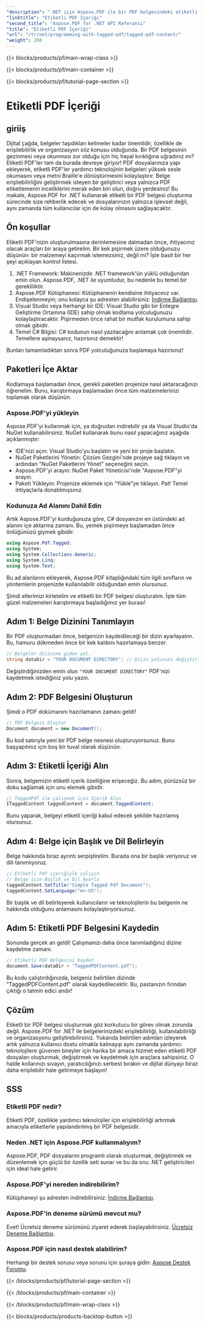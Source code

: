 ```yaml
---
"description": ".NET için Aspose.PDF ile bir PDF belgesindeki etiketli içerikle nasıl çalışacağınızı öğrenin. Etiketleri kullanmaya yönelik adım adım bir kılavuz."
"linktitle": "Etiketli PDF İçeriği"
"second_title": "Aspose.PDF for .NET API Referansı"
"title": "Etiketli PDF İçeriği"
"url": "/tr/net/programming-with-tagged-pdf/tagged-pdf-content/"
"weight": 200
---
```


{{< blocks/products/pf/main-wrap-class >}}

{{< blocks/products/pf/main-container >}}

{{< blocks/products/pf/tutorial-page-section >}}

# Etiketli PDF İçeriği

## giriiş

Dijital çağda, belgeler taşıdıkları kelimeler kadar önemlidir, özellikle de erişilebilirlik ve organizasyon söz konusu olduğunda. Bir PDF belgesinin gezinmesi veya okunması zor olduğu için hiç hayal kırıklığına uğradınız mı? Etiketli PDF'ler tam da burada devreye giriyor! PDF dosyalarınıza yapı ekleyerek, etiketli PDF'ler yardımcı teknolojinin belgeleri yüksek sesle okumasını veya metni Braille'e dönüştürmesini kolaylaştırır. Belge erişilebilirliğini geliştirmek isteyen bir geliştirici veya yalnızca PDF etiketlemenin inceliklerini merak eden biri olun, doğru yerdesiniz! Bu makale, Aspose.PDF for .NET kullanarak etiketli bir PDF belgesi oluşturma sürecinde size rehberlik edecek ve dosyalarınızın yalnızca işlevsel değil, aynı zamanda tüm kullanıcılar için de kolay olmasını sağlayacaktır.

## Ön koşullar

Etiketli PDF'nizin oluşturulmasına derinlemesine dalmadan önce, ihtiyacınız olacak araçları bir araya getirelim. Bir kek pişirmek üzere olduğunuzu düşünün: bir malzemeyi kaçırmak istemezsiniz, değil mi? İşte basit bir her şeyi açıklayan kontrol listesi.

1. .NET Framework: Makinenizde .NET framework'ün yüklü olduğundan emin olun. Aspose.PDF, .NET ile uyumludur, bu nedenle bu temel bir gerekliliktir.
2. Aspose.PDF Kütüphanesi: Kütüphanenin kendisine ihtiyacınız var. Endişelenmeyin; onu kolayca şu adresten alabilirsiniz: [İndirme Bağlantısı](https://releases.aspose.com/pdf/net/).
3. Visual Studio veya herhangi bir IDE: Visual Studio gibi bir Entegre Geliştirme Ortamına (IDE) sahip olmak kodlama yolculuğunuzu kolaylaştıracaktır. Pişirmeden önce rahat bir mutfak kurulumuna sahip olmak gibidir.
4. Temel C# Bilgisi: C# kodunun nasıl yazılacağını anlamak çok önemlidir. Temellere aşinaysanız, hazırsınız demektir!

Bunları tamamladıktan sonra PDF yolculuğunuza başlamaya hazırsınız!

## Paketleri İçe Aktar

Kodlamaya başlamadan önce, gerekli paketleri projenize nasıl aktaracağınızı öğrenelim. Bunu, karıştırmaya başlamadan önce tüm malzemelerinizi toplamak olarak düşünün.

### Aspose.PDF'yi yükleyin

Aspose.PDF'yi kullanmak için, ya doğrudan indirebilir ya da Visual Studio'da NuGet kullanabilirsiniz. NuGet kullanarak bunu nasıl yapacağınız aşağıda açıklanmıştır:

- IDE'nizi açın: Visual Studio'yu başlatın ve yeni bir proje başlatın.
- NuGet Paketlerini Yönetin: Çözüm Gezgini'nde projeye sağ tıklayın ve ardından "NuGet Paketlerini Yönet" seçeneğini seçin.
- Aspose.PDF'yi arayın: NuGet Paket Yöneticisi'nde "Aspose.PDF"yi arayın.
- Paketi Yükleyin: Projenize eklemek için “Yükle”ye tıklayın. Pat! Temel ihtiyaçlarla donatılmışsınız.

### Kodunuza Ad Alanını Dahil Edin

Artık Aspose.PDF'yi kurduğunuza göre, C# dosyanızın en üstündeki ad alanını içe aktarma zamanı. Bu, yemek pişirmeye başlamadan önce önlüğünüzü giymek gibidir.

```csharp
using Aspose.Pdf.Tagged;
using System;
using System.Collections.Generic;
using System.Linq;
using System.Text;
```

Bu ad alanlarını ekleyerek, Aspose.PDF kitaplığındaki tüm ilgili sınıfların ve yöntemlerin projenizde kullanılabilir olduğundan emin olursunuz.

Şimdi ellerimizi kirletelim ve etiketli bir PDF belgesi oluşturalım. İşte tüm güzel malzemeleri karıştırmaya başladığımız yer burası!

## Adım 1: Belge Dizinini Tanımlayın

Bir PDF oluşturmadan önce, belgenizin kaydedileceği bir dizin ayarlayalım. Bu, hamuru dökmeden önce bir kek kalıbını hazırlamaya benzer.

```csharp
// Belgeler dizinine giden yol.
string dataDir = "YOUR DOCUMENT DIRECTORY"; // Dizin yolunuzu değiştirin
```

Değiştirdiğinizden emin olun `"YOUR DOCUMENT DIRECTORY"` PDF'nizi kaydetmek istediğiniz yolu yazın. 

## Adım 2: PDF Belgesini Oluşturun

Şimdi o PDF dokümanını hazırlamanın zamanı geldi! 

```csharp
// PDF Belgesi Oluştur
Document document = new Document();
```

Bu kod satırıyla yeni bir PDF belge nesnesi oluşturuyorsunuz. Bunu başyapıtınız için boş bir tuval olarak düşünün.

## Adım 3: Etiketli İçeriği Alın

Sonra, belgemizin etiketli içerik özelliğine erişeceğiz. Bu adım, pürüzsüz bir doku sağlamak için unu elemek gibidir.

```csharp
// TaggedPdf ile çalışmak için İçerik Alın
ITaggedContent taggedContent = document.TaggedContent;
```

Bunu yaparak, belgeyi etiketli içeriği kabul edecek şekilde hazırlamış olursunuz.

## Adım 4: Belge için Başlık ve Dil Belirleyin

Belge hakkında biraz ayrıntı serpiştirelim. Burada ona bir başlık veriyoruz ve dili tanımlıyoruz. 

```csharp
// Etiketli Pdf içeriğiyle çalışın
// Belge için Başlık ve Dil Ayarla
taggedContent.SetTitle("Simple Tagged Pdf Document");
taggedContent.SetLanguage("en-US");
```

Bir başlık ve dil belirleyerek kullanıcıların ve teknolojilerin bu belgenin ne hakkında olduğunu anlamasını kolaylaştırıyorsunuz.

## Adım 5: Etiketli PDF Belgesini Kaydedin

Sonunda gerçek an geldi! Çalışmanızı daha önce tanımladığınız dizine kaydetme zamanı.

```csharp
// Etiketli PDF Belgesini Kaydet
document.Save(dataDir + "TaggedPDFContent.pdf");
```

Bu kodu çalıştırdığınızda, belgeniz belirtilen dizinde "TaggedPDFContent.pdf" olarak kaydedilecektir. Bu, pastanızın fırından çıktığı o tatmin edici andır!

## Çözüm

Etiketli bir PDF belgesi oluşturmak göz korkutucu bir görev olmak zorunda değil. Aspose.PDF for .NET ile belgelerinizdeki erişilebilirliği, kullanılabilirliği ve organizasyonu geliştirebilirsiniz. Yukarıda belirtilen adımları izleyerek artık yalnızca kullanıcı dostu olmakla kalmayıp aynı zamanda yardımcı teknolojilere güvenen bireyler için harika bir amaca hizmet eden etiketli PDF dosyaları oluşturmak, değiştirmek ve kaydetmek için araçlara sahipsiniz. O halde kollarınızı sıvayın, yaratıcılığınızı serbest bırakın ve dijital dünyayı biraz daha erişilebilir hale getirmeye başlayın!

## SSS

### Etiketli PDF nedir?
Etiketli PDF, özellikle yardımcı teknolojiler için erişilebilirliği artırmak amacıyla etiketlerle yapılandırılmış bir PDF belgesidir.

### Neden .NET için Aspose.PDF kullanmalıyım?
Aspose.PDF, PDF dosyalarını programlı olarak oluşturmak, değiştirmek ve düzenlemek için güçlü bir özellik seti sunar ve bu da onu .NET geliştiricileri için ideal hale getirir.

### Aspose.PDF'yi nereden indirebilirim?
Kütüphaneyi şu adresten indirebilirsiniz: [İndirme Bağlantısı](https://releases.aspose.com/pdf/net/).

### Aspose.PDF'in deneme sürümü mevcut mu?
Evet! Ücretsiz deneme sürümünü ziyaret ederek başlayabilirsiniz. [Ücretsiz Deneme Bağlantısı](https://releases.aspose.com/).

### Aspose.PDF için nasıl destek alabilirim?
Herhangi bir destek sorusu veya sorunu için şuraya gidin: [Aspose Destek Forumu](https://forum.aspose.com/c/pdf/10).

{{< /blocks/products/pf/tutorial-page-section >}}

{{< /blocks/products/pf/main-container >}}

{{< /blocks/products/pf/main-wrap-class >}}

{{< blocks/products/products-backtop-button >}}